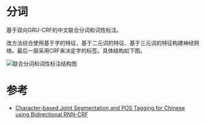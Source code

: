 # 分词

基于双向GRU-CRF的中文联合分词和词性标注。

改方法综合使用基于字的特征，基于二元词的特征、基于三元词的特征构建神经网络。最后一层采用CRF来决定字的标签。具体结构如下图。

![联合分词和词性标注结构图](../../images/joint_segment_tagger.png)

# 参考

- [Character-based Joint Segmentation and POS Tagging for Chinese using Bidirectional RNN-CRF](https://arxiv.org/pdf/1704.01314.pdf)